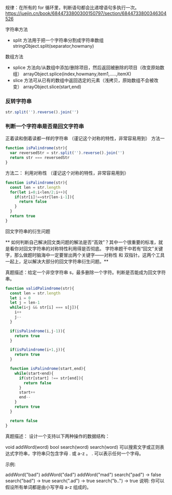 规律：在所有的 for 循环里，判断语句都会比递增语句多执行一次。
https://juejin.cn/book/6844733800300150797/section/6844733800346304526

字符串方法 
- split 方法用于把一个字符串分割成字符串数组
stringObject.split(separator,howmany)

数组方法 
- splice 方法向/从数组中添加/删除项目，然后返回被删除的项目（改变原始数组）
arrayObject.splice(index,howmany,item1,.....,itemX)
- slice 方法可从已有的数组中返回选定的元素（浅拷贝，原始数组不会被改变）
arrayObject.slice(start,end)

### 反转字符串
```js
str.split('').reverse().join('')
```

### 判断一个字符串是否是回文字符串
正着读和倒着读都一样的字符串
（谨记这个对称的特性，非常容易用到）
方法一
```js
function isPalindrome(str){
  var reversedStr = str.split('').reverse().join('')
  return str === reversedStr
}
```
方法二： 利用对称性
（谨记这个对称的特性，非常容易用到）
```js
function isPalindrome(str){
  const len = str.length
  for(let i=0;i<len/2;i++){
    if(str[i]!==str[len-i-1]){
      return false
    }
  }
  return true
}
```

回文字符串的衍生问题

** 如何判断自己解决回文类问题的解法是否“高效”？其中一个很重要的标准，就是看你对回文字符串的对称特性利用得是否彻底。 字符串题干中若有“回文”关键字，那么做题时脑海中一定要冒出两个关键字——对称性 和 双指针。这两个工具一起上，足以解决大部分的回文字符串衍生问题。**

真题描述：给定一个非空字符串 s，最多删除一个字符。判断是否能成为回文字符串。
```js
function validPalindrome(str){
  const len = str.length
  let i = 0
  let j = len-1
  while(i<j && str[i] === s[j]){
    i++
    j--
  }

  if(isPalindrome(i,j-1)){
    return true
  }

  if(isPalindrome(i+1,j)){
    return true
  }

  function isPalindrome(start,end){
    while(start<end){
      if(str[start] !== str[end]){
        return false
      }
      start++
      end--
    }
    return true
  }

  return false
}
```
真题描述： 设计一个支持以下两种操作的数据结构：

void addWord(word)
bool search(word)
search(word) 可以搜索文字或正则表达式字符串，字符串只包含字母 . 或 a-z 。
. 可以表示任何一个字母。

示例:

addWord("bad")
addWord("dad")
addWord("mad")
search("pad") -> false
search("bad") -> true
search(".ad") -> true
search("b..") -> true
说明:
你可以假设所有单词都是由小写字母 a-z 组成的。
